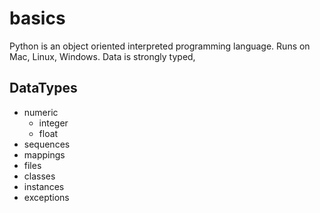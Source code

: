 # basics

Python is an object oriented interpreted programming language.
Runs on Mac, Linux, Windows.
Data is strongly typed,

## DataTypes
* numeric
    - integer
    - float
* sequences
* mappings
* files
* classes
* instances
* exceptions